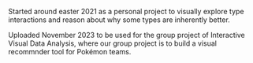 Started around easter 2021 as a personal project to visually explore type interactions and reason about why some types are inherently better.

Uploaded November 2023 to be used for the group project of Interactive Visual Data Analysis, where our group project is to build a visual recommnder tool for Pokémon teams.
